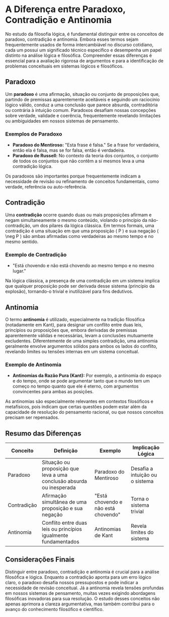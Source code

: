 # A Diferença entre Paradoxo, Contradição e Antinomia

No estudo da filosofia lógica, é fundamental distinguir entre os conceitos de paradoxo, contradição e antinomia. Embora esses termos sejam frequentemente usados de forma intercambiável no discurso cotidiano, cada um possui um significado técnico específico e desempenha um papel distinto na análise lógica e filosófica. Compreender essas diferenças é essencial para a avaliação rigorosa de argumentos e para a identificação de problemas conceituais em sistemas lógicos e filosóficos.

## Paradoxo

Um **paradoxo** é uma afirmação, situação ou conjunto de proposições que, partindo de premissas aparentemente aceitáveis e seguindo um raciocínio lógico válido, conduz a uma conclusão que parece absurda, contraditória ou contrária à intuição comum. Paradoxos desafiam nossas concepções sobre verdade, validade e coerência, frequentemente revelando limitações ou ambiguidades em nossos sistemas de pensamento.

### Exemplos de Paradoxo

- **Paradoxo do Mentiroso:** "Esta frase é falsa." Se a frase for verdadeira, então ela é falsa, mas se for falsa, então é verdadeira.
- **Paradoxo de Russell:** No contexto da teoria dos conjuntos, o conjunto de todos os conjuntos que não contêm a si mesmos leva a uma contradição lógica.

Os paradoxos são importantes porque frequentemente indicam a necessidade de revisão ou refinamento de conceitos fundamentais, como verdade, referência ou auto-referência.

## Contradição

Uma **contradição** ocorre quando duas ou mais proposições afirmam e negam simultaneamente o mesmo conteúdo, violando o princípio da não-contradição, um dos pilares da lógica clássica. Em termos formais, uma contradição é uma situação em que uma proposição \( P \) e sua negação \( \neg P \) são ambas afirmadas como verdadeiras ao mesmo tempo e no mesmo sentido.

### Exemplo de Contradição

- "Está chovendo e não está chovendo ao mesmo tempo e no mesmo lugar."

Na lógica clássica, a presença de uma contradição em um sistema implica que qualquer proposição pode ser derivada desse sistema (princípio da explosão), tornando-o trivial e inutilizável para fins dedutivos.

## Antinomia

O termo **antinomia** é utilizado, especialmente na tradição filosófica (notadamente em Kant), para designar um conflito entre duas leis, princípios ou proposições que, embora derivadas de premissas aparentemente válidas e necessárias, levam a conclusões mutuamente excludentes. Diferentemente de uma simples contradição, uma antinomia geralmente envolve argumentos sólidos para ambos os lados do conflito, revelando limites ou tensões internas em um sistema conceitual.

### Exemplo de Antinomia

- **Antinomias da Razão Pura (Kant):** Por exemplo, a antinomia do espaço e do tempo, onde se pode argumentar tanto que o mundo tem um começo no tempo quanto que ele é eterno, com argumentos convincentes para ambas as posições.

As antinomias são especialmente relevantes em contextos filosóficos e metafísicos, pois indicam que certas questões podem estar além da capacidade de resolução do pensamento racional, ou que nossos conceitos precisam ser repensados.

## Resumo das Diferenças

| Conceito      | Definição                                                                 | Exemplo                          | Implicação Lógica                |
|---------------|---------------------------------------------------------------------------|-----------------------------------|-----------------------------------|
| Paradoxo      | Situação ou proposição que leva a uma conclusão absurda ou inesperada      | Paradoxo do Mentiroso             | Desafia a intuição ou o sistema   |
| Contradição   | Afirmação simultânea de uma proposição e sua negação                      | "Está chovendo e não está chovendo" | Torna o sistema trivial           |
| Antinomia     | Conflito entre duas leis ou princípios igualmente fundamentados           | Antinomias de Kant                | Revela limites do sistema         |

## Considerações Finais

Distinguir entre paradoxo, contradição e antinomia é crucial para a análise filosófica e lógica. Enquanto a contradição aponta para um erro lógico claro, o paradoxo desafia nossos pressupostos e pode indicar a necessidade de revisão conceitual. Já a antinomia revela tensões profundas em nossos sistemas de pensamento, muitas vezes exigindo abordagens filosóficas inovadoras para sua resolução. O estudo desses conceitos não apenas aprimora a clareza argumentativa, mas também contribui para o avanço do conhecimento filosófico e científico.